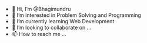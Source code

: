 - 👋 Hi, I’m @Bhagimundru
- 👀 I’m interested in Problem Solving and Programming
- 🌱 I’m currently learning Web Development
- 💞️ I’m looking to collaborate on ...
- 📫 How to reach me ...

<!---
Bhagimundru/Bhagimundru is a ✨ special ✨ repository because its `README.md` (this file) appears on your GitHub profile.
You can click the Preview link to take a look at your changes.
--->
